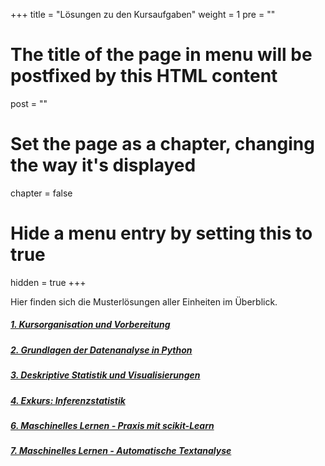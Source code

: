 +++
title = "Lösungen zu den Kursaufgaben"
weight = 1
pre = ""
# The title of the page in menu will be postfixed by this HTML content
post = ""
# Set the page as a chapter, changing the way it's displayed
chapter = false
# Hide a menu entry by setting this to true
hidden = true
+++

Hier finden sich die Musterlösungen aller Einheiten im Überblick.

##### [1. Kursorganisation und Vorbereitung](/2023-2024-ZK_Data_Librarian_Modul_3/organisation/solutions/)

##### [2. Grundlagen der Datenanalyse in Python](/2023-2024-ZK_Data_Librarian_Modul_3/basics/solutions/)

##### [3. Deskriptive Statistik und Visualisierungen](/2023-2024-ZK_Data_Librarian_Modul_3/descriptive_statistics/solutions/)

##### [4. Exkurs: Inferenzstatistik](/2023-2024-ZK_Data_Librarian_Modul_3/inference/solutions/)


##### [6. Maschinelles Lernen - Praxis mit scikit-Learn](/2023-2024-ZK_Data_Librarian_Modul_3/machine_learning_methods/solutions/)

##### [7. Maschinelles Lernen - Automatische Textanalyse](/2023-2024-ZK_Data_Librarian_Modul_3/text_analysis/solutions/)

<!--
### 1. Kursorganisation und Vorbereitung
 
#### Quiz


1. Strg+Enter
2. siehe hier: https://docs.anaconda.com/anaconda/packages/pkg-docs/
3. 423448, `len(df)`
4. siehe (unter `sns.set_theme()`): https://seaborn.pydata.org/introduction.html


### 2. Grundlagen der Datenanalyse in Python

#### 2.1 Grundbegriffe 

- Wie viele Merkmale besitzt der Datensatz? 15.
- Wie groß ist die Stichprobengröße des Datensatzes? 423448.
- Wer oder was sind die Merkmalsträger? Bibliothekskunden der SF Public Library.
- Von wann bis wann wurden die Daten erhoben? Das Bibliothekssystem wurde 2003 installiert. Die Daten reichen bis 2016.
- Wie lässt sich die Grundgesamtheit beschreiben? Handelt es sich um eine Vollerhebung? Grundgesamtheit sind alle Bibliothekskunden der San Francisco Library. Wahrscheinlich handelt es sich um eine Vollerhebung. Es lässt sich diskutieren, ob die Grundgesamtheit größer gefasst werden kann (z.B. alle Kunden von Bibliotheken in den USA oder alle Kunden von öffentlichen Bibliotheken). Sind die Daten repräsentativ für diese Grundgesamtheiten?
- Welche Merkmale sind stetig? Welche diskret?
  - Die Variablen `Total Checkouts` und `Total Renewals` sind stetig, alle anderen diskret.
- Welchem Skalenniveau entsprechen die einzelnen Merkmale (Nominal-, Ordinal- oder Metrische Skala)?
  - Metrisch: `Total Checkouts`, `Total Renewals`, `Circulation Active Year`, `Year Patron registered`
  - Ordinal: `Age Range`
  - Nominal: Der Rest
- Enthält der Datensatz fehlende Werte?
  - Ja, z.B. `Age Range`
- Handelt es sich um Querschnitts-, Längsschnitss- oder Paneldaten?
  - Querschnittsdaten




#### 2.2 Skalenniveau und Datentypen

- `month`: nominal (oder ordinal, wenn z.B. Dez > Jan gilt.), diskret, `object`
- `temp`: metrisch, stetig, `int`
- `below_zero`: nominal, diskret, `boolean`

{{%attachments title="Lösungen" pattern="2.2.solutions_dataframe" /%}}


#### 2.3 Exkurs: Datenrundreise

{{%attachments title="Lösungen" pattern="2.3.solutions_datenrundreise" /%}}

#### 2.4 Exkurs: Arbeitsspeicher

- In Linux kann z.B. mit dem `free` Kommando der freie Speicherplatz ermittelt werden. Bei 8 Gigabyte Arbeitsspeicher werden ca. 3 Gigabyte vom System verbraucht.
- 5 Gigabyte sind 5 000 000 000 Bytes. Somit können theoretisch 625 000 000 Zahlen vom Typ `int64` eingelesen werden.
- Eine Tabelle mit 100 Variablen kann somit 6.25 Millionen Beobachtungen enthalten.
- Der Library Datensatz verbraucht ca. 220 Megabyte im Arbeitsspeicher (`df.info(memory_usage='deep')`).

#### 2.5 Fallstudie: Feature Engineering

{{%attachments title="Lösungen" pattern="2.5.solutions_fe" /%}}


#### 2.6 Filtern

{{%attachments title="Lösungen" pattern="2.6.solutions_selection" /%}}

#### 2.7 Datentypen

- `None` ist ein spezieller Datentyp in Python der fehlende Objekte oder Variablen bezeichnet.
-  `5` ist eine ganzzahlige Zahl vom Typ `int`
- `True` ist eine binäre Zahl vom Typ `boolean`
- Die entsprechenden Ausdrücke in `""` repräsentieren jeweils einen **Text** vom Typ `str` (oder `object` in pandas)

#### 2.8 Exkurs: Fehlende Werte

{{%attachments title="Lösungen" pattern="2.8.solutions_na" /%}}

#### Quiz

- https://pandas.pydata.org/pandas-docs/stable/reference/api/pandas.read_excel.html
- `len(df)` oder `df.shape[0]`
- `df['Age Range'].isna().sum()`
- `len(df[(df['Age Range'] == '60 to 64 years') & (df['Circulation Active Year'] == '2016')])`


### 3. Deskriptive Statistik und Visualisierungen

#### 3.1 Häufigkeiten

{{%attachments title="Lösungen" pattern="3.1.solutions_frequency" /%}}



#### 3.2 Mittelwert und Median

Der Median ist robust gegenüber Ausreißern, da er nicht auf den absoluten sondern nur auf der relativen Reihung der Beobachtungen basiert. Wird beispielsweise der größte Wert einer Messreihe um den Faktor 1000 tausend vergrößert, so ändert sicht der Median nicht.

Der Mittelwert hingegen basiert auf den absoluten Werten. Da die Variable `Total Checkouts` einige wenige sehr große Ausreißer enthält, ist der Mittelwert hier viel größer.

#### 3.4 Varianz

{{%attachments title="Lösungen" pattern="3.4.solutions_variance" /%}}


#### 3.6 Symmetrie und Schiefe

Von oben links nach unten rechts:

- Bimodal, Symmetrisch
- Unimodal, Linksschief/ Rechtssteil
- Unimodal, Linksschief/ Rechtssteil
- Unimodal, Rechtsschief/ Linkssteil
- Kein Modus, Symmetrisch, Gleichverteilung
- Unimodal, Linksschief/ Rechtssteil
- Unimodal, Rechtsschief/ Linkssteil
- Unimodal, Rechtsschief/ Linkssteil
- Unimodal, Symmetrisch

#### Exkurs Ausreißerentfernung (Aufgaben 3.3, 3.5 und 3.7)

{{%attachments title="Lösungen" pattern="solutions_outlier" /%}}


#### Symmetrie: Fallstudie

{{%attachments title="Lösungen" pattern="solutions_case_study" /%}}

#### Korrelation: Anscombe-Quartett

{{%attachments title="Lösungen" pattern="solutions_anscombe" /%}}

#### Fox News

Die Balkendiagramme beginnen nicht im Nullpunkt. Somit werden die relativen Unterschiede viel größer dargestellt, als sie in Wahrheit sind.

#### Quiz

- rechtsschief
- `df['Provided Email Address'][df['Age Range'] == '0 to 9 years'].sum()`
- `df['Total Checkouts'].quantile(0.60)`
- `df['Age Range'].mode()`
- `df['Total Renewals'].quantile([0.25, 0.75]).diff()`



### 4. Exkurs: Inferenzstatistik

{{%attachments title="Lösungen" pattern="solutions_inference" /%}}


{{%attachments title="Alle Lösungen" pattern="solutions" /%}}


-->





